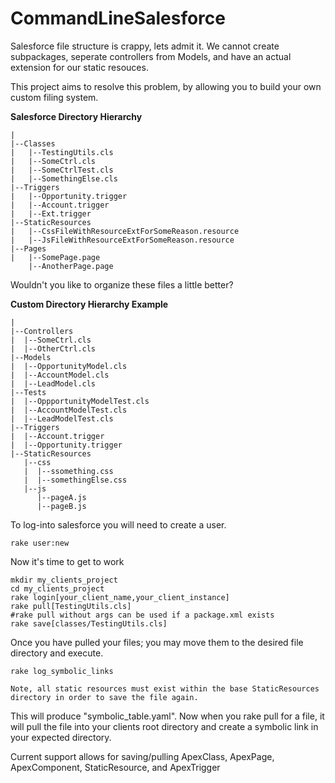 # CommandLineSalesforce

Salesforce file structure is crappy, lets admit it.  We cannot create subpackages, seperate controllers from Models, and have an actual extension for our static resouces.

This project aims to resolve this problem, by allowing you to build your own custom filing system.


**Salesforce Directory Hierarchy**
```
|
|--Classes
|   |--TestingUtils.cls
|   |--SomeCtrl.cls
|   |--SomeCtrlTest.cls
|   |--SomethingElse.cls
|--Triggers
|   |--Opportunity.trigger
|   |--Account.trigger
|   |--Ext.trigger
|--StaticResources
|   |--CssFileWithResourceExtForSomeReason.resource
|   |--JsFileWithResourceExtForSomeReason.resource
|--Pages
|   |--SomePage.page
    |--AnotherPage.page
```
Wouldn't you like to organize these files a little better?

**Custom Directory Hierarchy Example**
```
|
|--Controllers
|  |--SomeCtrl.cls
|  |--OtherCtrl.cls
|--Models
|  |--OpportunityModel.cls
|  |--AccountModel.cls
|  |--LeadModel.cls
|--Tests
|  |--OppportunityModelTest.cls
|  |--AccountModelTest.cls
|  |--LeadModelTest.cls
|--Triggers
|  |--Account.trigger
|  |--Opportunity.trigger
|--StaticResources
   |--css
   |  |--ssomething.css
   |  |--somethingElse.css
   |--js
      |--pageA.js
      |--pageB.js
```

To log-into salesforce you will need to create a user.

```
rake user:new
```


Now it's time to get to work
```
mkdir my_clients_project
cd my_clients_project
rake login[your_client_name,your_client_instance]
rake pull[TestingUtils.cls]
#rake pull without args can be used if a package.xml exists
rake save[classes/TestingUtils.cls]
```

Once you have pulled your files; you may move them to the desired file directory and execute.
```
rake log_symbolic_links
```
`Note, all static resources must exist within the base StaticResources directory in order to save the file again.`

This will produce "symbolic_table.yaml". Now when you rake pull for a file, it will pull the file into your clients root directory and create a symbolic link in your expected directory.

Current support allows for saving/pulling ApexClass, ApexPage, ApexComponent, StaticResource, and ApexTrigger
